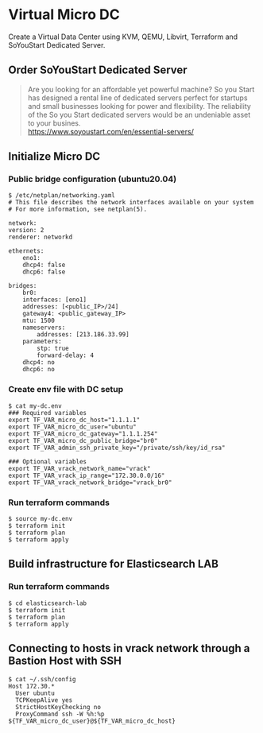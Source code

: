 # Virtual Micro DC
Create a Virtual Data Center using KVM, QEMU, Libvirt, Terraform and SoYouStart Dedicated Server.

## Order SoYouStart Dedicated Server

> Are you looking for an affordable yet powerful machine? So you Start has designed a rental line of dedicated servers perfect for startups and small businesses looking for power and flexibility. The reliability of the So you Start dedicated servers would be an undeniable asset to your busines.  
https://www.soyoustart.com/en/essential-servers/

## Initialize Micro DC

### Public bridge configuration (ubuntu20.04)

    $ /etc/netplan/networking.yaml
    # This file describes the network interfaces available on your system
    # For more information, see netplan(5).

    network:
    version: 2
    renderer: networkd

    ethernets:
        eno1:
        dhcp4: false
        dhcp6: false

    bridges:
        br0:
        interfaces: [eno1]
        addresses: [<public_IP>/24]
        gateway4: <public_gateway_IP>
        mtu: 1500
        nameservers:
            addresses: [213.186.33.99]
        parameters:
            stp: true
            forward-delay: 4
        dhcp4: no
        dhcp6: no

### Create env file with DC setup

    $ cat my-dc.env
    ### Required variables
    export TF_VAR_micro_dc_host="1.1.1.1"
    export TF_VAR_micro_dc_user="ubuntu"
    export TF_VAR_micro_dc_gateway="1.1.1.254"
    export TF_VAR_micro_dc_public_bridge="br0"
    export TF_VAR_admin_ssh_private_key="/private/ssh/key/id_rsa"

    ### Optional variables
    export TF_VAR_vrack_network_name="vrack"
    export TF_VAR_vrack_ip_range="172.30.0.0/16"
    export TF_VAR_vrack_network_bridge="vrack_br0"

### Run terraform commands
    $ source my-dc.env
    $ terraform init
    $ terraform plan
    $ terraform apply

## Build infrastructure for Elasticsearch LAB

### Run terraform commands

    $ cd elasticsearch-lab
    $ terraform init 
    $ terraform plan
    $ terraform apply

## Connecting to hosts in vrack network through a Bastion Host with SSH

    $ cat ~/.ssh/config
    Host 172.30.*
      User ubuntu
      TCPKeepAlive yes
      StrictHostKeyChecking no
      ProxyCommand ssh -W %h:%p ${TF_VAR_micro_dc_user}@${TF_VAR_micro_dc_host}
